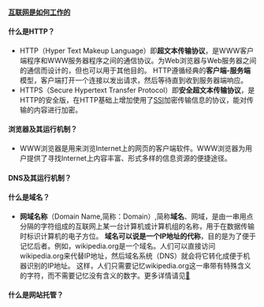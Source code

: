 #### [互联网是如何工作的](https://developer.mozilla.org/zh-CN/docs/learn/How_the_Internet_works)
#### 什么是HTTP？  
  * HTTP（Hyper Text Makeup Language）即**超文本传输协议**，是WWW客户端程序和WWW服务器程序之间的通信协议。为Web浏览器与Web服务器之间的通信而设计的，但也可以用于其他目的。
HTTP遵循经典的**客户端-服务端**模型，客户端打开一个连接以发出请求，然后等待直到收到服务器端响应。
  * HTTPS（Secure Hypertext Transfer Protocol）即**安全超文本传输协议**，是HTTP的安全版，在HTTP基础上增加使用了[SSl](https://zh.m.wikipedia.org/zh-cn/傳輸層安全性協定)加密传输信息的协议，能对传输的内容进行加密。
#### 浏览器及其运行机制？
  * WWW浏览器是用来浏览Internet上的网页的客户端软件。WWW浏览器为用户提供了寻找Internet上内容丰富、形式多样的信息资源的便捷途径。 
#### DNS及其运行机制？　
#### 什么是域名？
* **网域名称**（Domain Name,简称：Domain）,简称**域名**、网域，是由一串用点分隔的字符组成的互联网上某一台计算机或计算机组的名称，用于在数据传输时标识计算机的电子方位。
**域名可以说是一个IP地址的代称**，目的是为了便于记忆后者。例如，wikipedia.org是一个域名。人们可以直接访问wikipedia.org来代替IP地址，然后域名系统（DNS）就会将它转化成便于机器识别的IP地址。
这样，人们只需要记忆wikipedia.org这一串带有特殊含义的字符，而不需要记忆没有含义的数字。更多详情请见[&#128279;](https://zh.m.wikipedia.org/zh-cn/域名)
#### 什么是网站托管？
